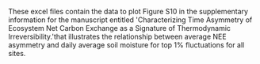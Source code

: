 These excel files contain the data to plot Figure S10 in the supplementary information for the manuscript entitled 'Characterizing Time Asymmetry of Ecosystem Net Carbon Exchange as a Signature of Thermodynamic Irreversibility.'that illustrates the relationship between average NEE asymmetry and daily average soil moisture for top 1% fluctuations for all sites.
